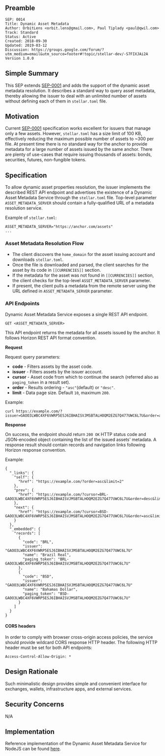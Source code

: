 ## Preamble

```
SEP: 0014
Title: Dynamic Asset Metadata
Author: OrbitLens <orbit.lens@gmail.com>, Paul Tiplady <paul@qwil.com>
Track: Standard
Status: Active
Created: 2018-09-30
Updated: 2019-03-12
Discussion: https://groups.google.com/forum/?utm_medium=email&utm_source=footer#!topic/stellar-dev/-S7FIXJAi2A
Version 1.0.0
```

## Simple Summary

This SEP extends [SEP-0001](../ecosystem/sep-0001.md) and adds the support of the dynamic asset metadata resolution. It
describes a standard way to query asset metadata, thereby allowing the issuer to deal with an unlimited number of assets
without defining each of them in `stellar.toml` file.

## Motivation

Current [SEP-0001](../ecosystem/sep-0001.md) specification works excellent for issuers that manage only a few assets.
However, `stellar.toml` has a size limit of 100 KB, effectively reducing the maximum possible number of assets to ~300
per file. At present time there is no standard way for the anchor to provide metadata for a large number of assets
issued by the same anchor. There are plenty of use-cases that require issuing thousands of assets: bonds, securities,
futures, non-fungible tokens.

## Specification

To allow dynamic asset properties resolution, the issuer implements the described REST API endpoint and advertises the
existence of a Dynamic Asset Metadata Service through the `stellar.toml` file. Top-level parameter
`ASSET_METADATA_SERVER` should contain a fully-qualified URL of a metadata resolution service.

Example of `stellar.toml`:

```
ASSET_METADATA_SERVER="https://anchor.com/assets"
...
```

### Asset Metadata Resolution Flow

- The client discovers the `home_domain` for the asset issuing account and downloads `stellar.toml`.
- Once the file is downloaded and parsed, the client searches for the asset by its code in `[[CURRENCIES]]` section.
- If the metadata for the asset was not found in `[[CURRENCIES]]` section, the client checks for the top-level
  `ASSET_METADATA_SERVER` parameter.
- If present, the client pulls a metadata from the remote server using the URL defined in `ASSET_METADATA_SERVER`
  parameter.

### API Endpoints

Dynamic Asset Metadata Service exposes a single REST API endpoint.

    GET <ASSET_METADATA_SERVER>

This API endpoint returns the metadata for all assets issued by the anchor. It follows Horizon REST API format
convention.

**Request**

Request query parameters:

- **code** - Filters assets by the asset code.
- **issuer** - Filters assets by the issuer account.
- **cursor** - Asset code from which to continue the search (referred also as `paging_token` in a result set).
- **order** - Results ordering - `"asc"`(default) or `"desc"`.
- **limit** - Data page size. Default `10`, maximum `200`.

Example:

    curl https://example.com/?issuer=GAOO3LWBC4XF6VWRP5ESJ6IBHAISVJMSBTALHOQM2EZG7Q477UWC6L7U&order=asc&limit=2

**Response**

On success, the endpoint should return `200 OK` HTTP status code and JSON-encoded object containing the list of the
issued assets' metadata. A response result should contain records and navigation links following Horizon response
convention.

Example:

```
{
  "_links": {
    "self": {
      "href": "https://example.com/?order=asc&limit=2"
    },
    "prev": {
      "href": "https://example.com/?cursor=BRL-GAOO3LWBC4XF6VWRP5ESJ6IBHAISVJMSBTALHOQM2EZG7Q477UWC6L7U&order=desc&limit=2"
    },
    "next": {
      "href": "https://example.com/?cursor=BSD-GAOO3LWBC4XF6VWRP5ESJ6IBHAISVJMSBTALHOQM2EZG7Q477UWC6L7U&order=asc&limit=2"
    }
  },
  "_embedded": {
    "records": [
      {
        "code": "BRL",
        "issuer": "GAOO3LWBC4XF6VWRP5ESJ6IBHAISVJMSBTALHOQM2EZG7Q477UWC6L7U"
        "name": "Brazil Real",
        "paging_token": "BRL-GAOO3LWBC4XF6VWRP5ESJ6IBHAISVJMSBTALHOQM2EZG7Q477UWC6L7U"
      },
      {
        "code": "BSD",
        "issuer": "GAOO3LWBC4XF6VWRP5ESJ6IBHAISVJMSBTALHOQM2EZG7Q477UWC6L7U"
        "name": "Bahamas Dollar",
        "paging_token": "BSD-GAOO3LWBC4XF6VWRP5ESJ6IBHAISVJMSBTALHOQM2EZG7Q477UWC6L7U"
      }
    ]
  }
}
```

#### CORS headers

In order to comply with browser cross-origin access policies, the service should provide wildcard CORS response HTTP
header. The following HTTP header must be set for both API endpoints:

```
Access-Control-Allow-Origin: *
```

## Design Rationale

Such minimalistic design provides simple and convenient interface for exchanges, wallets, infrastructure apps, and
external services.

## Security Concerns

N/A

## Implementation

Reference implementation of the Dynamic Asset Metadata Service for NodeJS can be found
[here](https://github.com/orbitlens/stellar-dynamic-asset-metadata-server).
